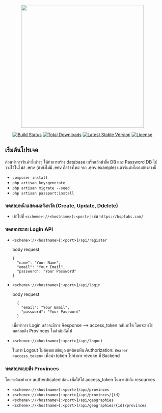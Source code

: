 <p align="center"><a href="https://laravel.com" target="_blank"><img src="https://raw.githubusercontent.com/laravel/art/master/logo-lockup/5%20SVG/2%20CMYK/1%20Full%20Color/laravel-logolockup-cmyk-red.svg" width="400"></a></p>

<p align="center">
<a href="https://travis-ci.org/laravel/framework"><img src="https://travis-ci.org/laravel/framework.svg" alt="Build Status"></a>
<a href="https://packagist.org/packages/laravel/framework"><img src="https://img.shields.io/packagist/dt/laravel/framework" alt="Total Downloads"></a>
<a href="https://packagist.org/packages/laravel/framework"><img src="https://img.shields.io/packagist/v/laravel/framework" alt="Latest Stable Version"></a>
<a href="https://packagist.org/packages/laravel/framework"><img src="https://img.shields.io/packagist/l/laravel/framework" alt="License"></a>
</p>

## เริ่มต้นโปรเจค

ก่อนทำการรันคำสั่งต่างๆ ให้ทำการสร้าง database เสร็จเเล้วนำชื่อ DB และ Password DB ไปวางใว้ในไฟล์ .env (ถ้ายังไม่มี .env ก็สร้างใหม่ จาก .env.example) เเล้วรันคำสั่งตามข้างล่างนี้

- `composer install`
- `php artisan key:generate`
- `php artisan migrate --seed`
- `php artisan passport:install`



### ทดสอบหน้าเเสดงผลจังหวัด (Create, Update, Ddelete)

- เข้าไปที่ `<scheme>://<hostname>[:<port>]` เช่น `https://bsplabs.com/`



### ทดสอบระบบ Login API

- `<scheme>://<hostname>[:<port>]/api/register`

  body request
  ```
  {
    "name": "Your Name",
    "email": "Your Email",
    "password": "Your Password"
  }
  ```

- `<scheme>://<hostname>[:<port>]/api/login`

  body request
  ```
    {
      "email": "Your Email",
      "password": "Your Password"
    }
  ```

  เมื่อทำการ Login เเล้วจะมีการ Response --> access_token กลับมาให้ โดยจะทำไปทดสอบดึง Provinces ในลำดับถัดไป

- `<scheme>://<hostname>[:<port>]/api/logout`

  ในการ Logout ไม่ต้องแนบข้อมูล แต่ต้องเพิ่ม Authorization: `Bearer <access_token>` เพื่อนำ token ไปทำการ revoke ที่ Backend 


### ทดสอบระบบดึง Provinces

  โดยจะต้องทำการ authenticated ก่อน เพื่อให้ได้ access_token ในการเข้าถึง resources

- `<scheme>://<hostname>[:<port>]/api/provinces`
- `<scheme>://<hostname>[:<port>]/api/provinces/{id}`
- `<scheme>://<hostname>[:<port>]/api/geographies`
- `<scheme>://<hostname>[:<port>]/api/geographies/{id}/provinces`

